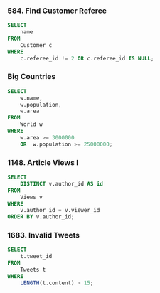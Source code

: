 ### 584. Find Customer Referee

```sql
SELECT
    name
FROM
    Customer c
WHERE
    c.referee_id != 2 OR c.referee_id IS NULL;
```

### Big Countries

```sql
SELECT
    w.name,
    w.population,
    w.area
FROM
    World w
WHERE
    w.area >= 3000000
    OR  w.population >= 25000000;

```

### 1148. Article Views I

```sql
SELECT
    DISTINCT v.author_id AS id
FROM
    Views v
WHERE
    v.author_id = v.viewer_id
ORDER BY v.author_id;
```

### 1683. Invalid Tweets

```sql
SELECT
    t.tweet_id
FROM
    Tweets t
WHERE
    LENGTH(t.content) > 15;
```
